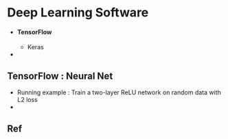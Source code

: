 # Deep Learning Software

- #### TensorFlow

  - Keras

- 



## TensorFlow : Neural Net

- Running example : Train a two-layer ReLU network on random data with L2 loss
- 









## Ref

